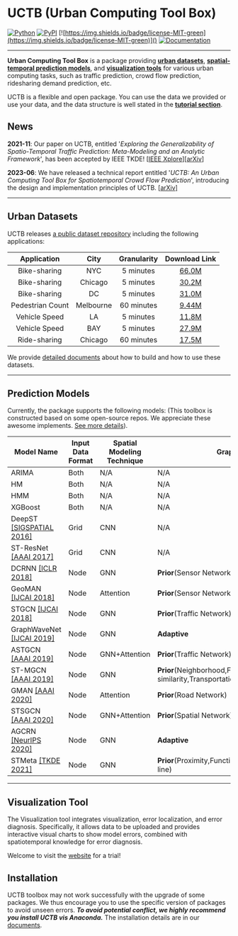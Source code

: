 # UCTB (Urban Computing Tool Box)

 [![Python](https://img.shields.io/badge/python-3.6%7C3.7-blue)]() [![PyPI](https://img.shields.io/badge/pypi%20package-v0.3.0-sucess)](https://pypi.org/project/UCTB/) [![https://img.shields.io/badge/license-MIT-green](https://img.shields.io/badge/license-MIT-green)]() [![Documentation](https://img.shields.io/badge/api-reference-blue.svg)](https://uctb.github.io/UCTB)

------

**Urban Computing Tool Box** is a package providing [**urban datasets**](https://github.com/uctb/Urban-Dataset), [**spatial-temporal prediction models**](https://github.com/uctb/UCTB), and [**visualization tools**](https://github.com/uctb/visualization-tool-UCTB) for various urban computing tasks, such as traffic prediction, crowd flow prediction, ridesharing demand prediction, etc. 

UCTB is a flexible and open package. You can use the data we provided or use your data, and the data structure is well stated in the [**tutorial section**](https://uctb.github.io/UCTB/md_file/tutorial.html). 

## News

**2021-11**: Our paper on UCTB, entitled '*Exploring the Generalizability of Spatio-Temporal Traffic Prediction: Meta-Modeling and an Analytic Framework*', has been accepted by IEEE TKDE! [[IEEE Xplore](https://ieeexplore.ieee.org/document/9627543)][[arXiv](https://arxiv.org/abs/2009.09379)]

**2023-06**: We have released a technical report entitled '*UCTB: An Urban Computing Tool Box for Spatiotemporal Crowd Flow Prediction*', introducing the design and implementation principles of UCTB. [[arXiv\]](https://arxiv.org/abs/2306.04144)

------

## Urban Datasets

UCTB releases [a public dataset repository](https://github.com/uctb/Urban-Dataset) including the following applications:

| **Application**  | **City**  | **Granularity** |                      **Download Link**                       |
| :--------------: | :-------: | :-------------: | :----------------------------------------------------------: |
|   Bike-sharing   |    NYC    |    5 minutes    | [66.0M](https://github.com/uctb/Urban-Dataset/blob/main/Public_Datasets/Bike/5_minutes/Bike_NYC.zip) |
|   Bike-sharing   |  Chicago  |    5 minutes    | [30.2M](https://github.com/uctb/Urban-Dataset/blob/main/Public_Datasets/Bike/5_minutes/Bike_Chicago.zip) |
|   Bike-sharing   |    DC     |    5 minutes    | [31.0M](https://github.com/uctb/Urban-Dataset/blob/main/Public_Datasets/Bike/5_minutes/Bike_DC.zip) |
| Pedestrian Count | Melbourne |   60 minutes    | [9.44M](https://github.com/uctb/Urban-Dataset/blob/main/Public_Datasets/Pedestrian/60_minutes/Pedestrian_Melbourne.pkl.zip) |
|  Vehicle Speed   |    LA     |    5 minutes    | [11.8M](https://github.com/uctb/Urban-Dataset/blob/main/Public_Datasets/Speed/5_minutes/METR_LA.zip) |
|  Vehicle Speed   |    BAY    |    5 minutes    | [27.9M](https://github.com/uctb/Urban-Dataset/blob/main/Public_Datasets/Speed/5_minutes/PEMS_BAY.zip) |
|   Ride-sharing   |  Chicago  |   60 minutes    | [17.5M](https://github.com/uctb/Urban-Dataset/blob/main/Public_Datasets/Taxi/60_minutes/Taxi_Chicago.zip) |

We provide [detailed documents](https://github.com/uctb/Urban-Dataset/blob/main/Tutorial/tutorial.ipynb) about how to build and how to use these datasets.

------

## Prediction Models

Currently, the package supports the following models: (This toolbox is constructed based on some open-source repos. We appreciate these awesome implements. [See more details](https://uctb.github.io/UCTB/md_file/static/current_supported_models.html)). 

|  Model Name  |   Input Data Format   |   Spatial Modeling Technique   |Graph Type|Temporal Modeling Technique|Temporal Knowledge|Module|
| ---- | ---- | ---- |----|----|----|----|
|   ARIMA   |   Both   |   N/A   |N/A|SARIMA|Closeness|``UCTB.model.ARIMA``|
|   HM   |   Both   |   N/A   |N/A|N/A|Closeness|``UCTB.model.HM``|
|   HMM   |   Both   |   N/A   |N/A|HMM|Closeness|``UCTB.model.HMM``|
|   XGBoost   |   Both   |   N/A   |N/A|XGBoost|Closeness|``UCTB.model.XGBoost``|
|   DeepST [[SIGSPATIAL 2016]](https://www.microsoft.com/en-us/research/wp-content/uploads/2016/09/DeepST-SIGSPATIAL2016.pdf)  |   Grid   |   CNN   |N/A|CNN|Closeness,Period,Trend|``UCTB.model.DeepST``|
|   ST-ResNet [[AAAI 2017]](https://arxiv.org/pdf/1610.00081.pdf)  |   Grid   |   CNN   |N/A|CNN|Closeness,Period,Trend|``UCTB.model.ST_ResNet``|
|   DCRNN  [[ICLR 2018]](https://arxiv.org/pdf/1707.01926.pdf) |   Node   |   GNN   |**Prior**(Sensor Network)|RNN|Closeness|``UCTB.model.DCRNN``|
|   GeoMAN  [[IJCAI 2018]](https://www.ijcai.org/proceedings/2018/0476.pdf) |   Node   |   Attention   |**Prior**(Sensor Networks)|Attention+LSTM|Closeness|``UCTB.model.GeoMAN``|
|   STGCN  [[IJCAI 2018]](https://www.ijcai.org/proceedings/2018/0505.pdf) |   Node   |   GNN   |**Prior**(Traffic Network)|Gated CNN|Closeness|``UCTB.model.STGCN``|
|   GraphWaveNet [[IJCAI 2019]](https://www.ijcai.org/proceedings/2019/0264.pdf)  |   Node   |   GNN   |**Adaptive**|TCN|Closeness|``UCTB.model.GraphWaveNet``|
|   ASTGCN  [[AAAI 2019]](https://ojs.aaai.org/index.php/AAAI/article/view/3881) |   Node   |   GNN+Attention   |**Prior**(Traffic Network)|Attention|Closeness,Period,Trend|``UCTB.model.ASTGCN``|
|   ST-MGCN   [[AAAI 2019]](https://ojs.aaai.org/index.php/AAAI/article/view/4247) |   Node   |   GNN   |**Prior**(Neighborhood,Functional similarity,Transportation connectivity)|CGRNN|Closeness|``UCTB.model.ST_MGCN``|
|   GMAN  [[AAAI 2020]](https://ojs.aaai.org/index.php/AAAI/article/view/5477/5333) |   Node   |   Attention   |**Prior**(Road Network)|Attention|Closeness|``UCTB.model.GMAN``|
|   STSGCN  [[AAAI 2020]](https://ojs.aaai.org/index.php/AAAI/article/view/5438) |   Node   |   GNN+Attention   |**Prior**(Spatial Network)|Attention|Closeness|``UCTB.model.STSGCN``|
|   AGCRN [[NeurIPS 2020]](https://proceedings.neurips.cc/paper/2020/file/ce1aad92b939420fc17005e5461e6f48-Paper.pdf) |   Node   |   GNN   |**Adaptive**|RNN|Closeness|``UCTB.model.AGCRN``|
|   STMeta [[TKDE 2021]](https://arxiv.org/abs/2009.09379)  |   Node   |   GNN   |**Prior**(Proximity,Functionality,Interaction/Same-line)|LSTM/RNN|Closeness,Period,Trend|``UCTB.model.STMeta``|

------

## Visualization Tool

The Visualization tool integrates visualization, error localization, and error diagnosis. Specifically, it allows data to be uploaded and provides interactive visual charts to show model errors, combined with spatiotemporal knowledge for error diagnosis.

Welcome to visit the [website](http://39.107.116.221/) for a trial! 

## Installation

UCTB toolbox may not work successfully with the upgrade of some packages. We thus encourage you to use the specific version of packages to avoid unseen errors. ***To avoid potential conflict, we highly recommend you install UCTB vis Anaconda.*** The installation details are in our [documents](https://uctb.github.io/UCTB/md_file/installation.html). 
